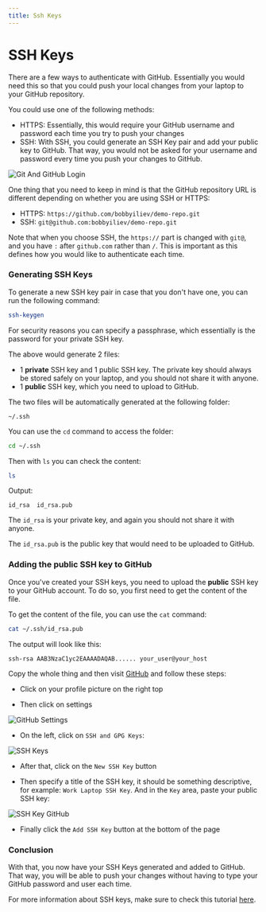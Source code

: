 ```yaml
---
title: Ssh Keys
---
```


# SSH Keys

There are a few ways to authenticate with GitHub. Essentially you would need this so that you could push your local changes from your laptop to your GitHub repository.

You could use one of the following methods:

* HTTPS: Essentially, this would require your GitHub username and password each time you try to push your changes
* SSH: With SSH, you could generate an SSH Key pair and add your public key to GitHub. That way, you would not be asked for your username and password every time you push your changes to GitHub.

![Git And GitHub Login](https://imgur.com/y544tCR.png)

One thing that you need to keep in mind is that the GitHub repository URL is different depending on whether you are using SSH or HTTPS:

* HTTPS: `https://github.com/bobbyiliev/demo-repo.git`
* SSH: `git@github.com:bobbyiliev/demo-repo.git`

Note that when you choose SSH, the `https://` part is changed with `git@`, and you have `:` after `github.com` rather than `/`. This is important as this defines how you would like to authenticate each time.

### Generating SSH Keys

To generate a new SSH key pair in case that you don't have one, you can run the following command:

```bash
ssh-keygen
```

For security reasons you can specify a passphrase, which essentially is the password for your private SSH key.

The above would generate 2 files:

* 1 **private** SSH key and 1 public SSH key. The private key should always be stored safely on your laptop, and you should not share it with anyone.
* 1 **public** SSH key, which you need to upload to GitHub.

The two files will be automatically generated at the following folder:

```
~/.ssh
```

You can use the `cd` command to access the folder:

```bash
cd ~/.ssh
```

Then with `ls` you can check the content:

```bash
ls
```

Output:

```
id_rsa  id_rsa.pub
```

The `id_rsa` is your private key, and again you should not share it with anyone.

The `id_rsa.pub` is the public key that would need to be uploaded to GitHub.

### Adding the public SSH key to GitHub

Once you've created your SSH keys, you need to upload the **public** SSH key to your GitHub account. To do so, you first need to get the content of the file.

To get the content of the file, you can use the `cat` command:

```bash
cat ~/.ssh/id_rsa.pub
```

The output will look like this:

```
ssh-rsa AAB3NzaC1yc2EAAAADAQAB...... your_user@your_host
```

Copy the whole thing and then visit [GitHub](https://github.com) and follow these steps:

* Click on your profile picture on the right top

* Then click on settings

![GitHub Settings](https://imgur.com/tRDwDjC.png)

* On the left, click on `SSH and GPG Keys`:

![SSH Keys](https://imgur.com/iL2E3Ux.png)

* After that, click on the `New SSH Key` button

* Then specify a title of the SSH key, it should be something descriptive, for example: `Work Laptop SSH Key`. And in the `Key` area, paste your public SSH key:

![SSH Key GitHub](https://imgur.com/X89gLwD.png)

* Finally click the `Add SSH Key` button at the bottom of the page

### Conclusion

With that, you now have your SSH Keys generated and added to GitHub. That way, you will be able to push your changes without having to type your GitHub password and user each time.

For more information about SSH keys, make sure to check this tutorial [here](https://www.digitalocean.com/community/tutorials/how-to-set-up-ssh-keys-2).